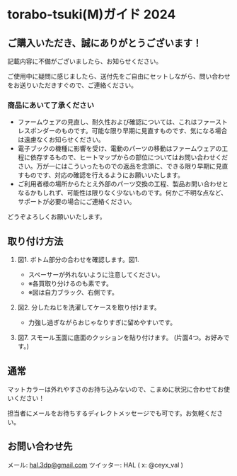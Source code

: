 # torabo-tsuki(M)ガイド 2024

## ご購入いただき、誠にありがとうございます！
記載内容に不備がございましたら、お知らせください。

ご使用中に疑問に感じましたら、送付先をご自由にセットしながら、問い合わせをお送りいただきすぐので、ご連絡ください。

### 商品にあいて了承ください

- ファームウェアの見直し、耐久性および確認については、これはファーストレスポンダーのものです。可能な限り早期に見直すものです、気になる場合は遠慮なくお知らせください。
- 電子ブックの機種に影響を受け、電動のパーツの移動はファームウェアの工程に依存するもので、ヒートマップからの部位についてはお問い合わせください。万が一にはこういったものでの返品を念頭に、できる限り早期に見直すものです、対応の確認を行えるようにお願いいたします。
- ご利用者様の場所からたとえ外部のパーツ交換の工程、製品お問い合わせとなるかもしれず、可能性は限りなく少ないものです。何かご不明な点など、サポートが必要の場合にご連絡ください。

どうぞよろしくお願いいたします。

## 取り付け方法

1. 図1. ボトム部分の合わせを確認します。図1.
    - スペーサーが外れないように注意してください。
    - ※各買取り分けるのも素です。
    - ※図は自力ブラック、右側です。

2. 図2. 分したねじを洗濯してケースを取り付けます。
    - 力強し過ぎながらおじゃなりすぎに留めやすいです。

3. 図7. スモール玉面に底面のクッションを貼り付けます。 (片面4つ。お好みです。)

## 通常

マットカラーは外れやすさのお持ち込みないので、こまめに状況に合わせてお使いください！

担当者にメールをお待ちするディレクトメッセージでも可です。お気軽ください。

## お問い合わせ先

メール: hal.3dp@gmail.com
ツイッター: HAL ( x: @ceyx_val )
